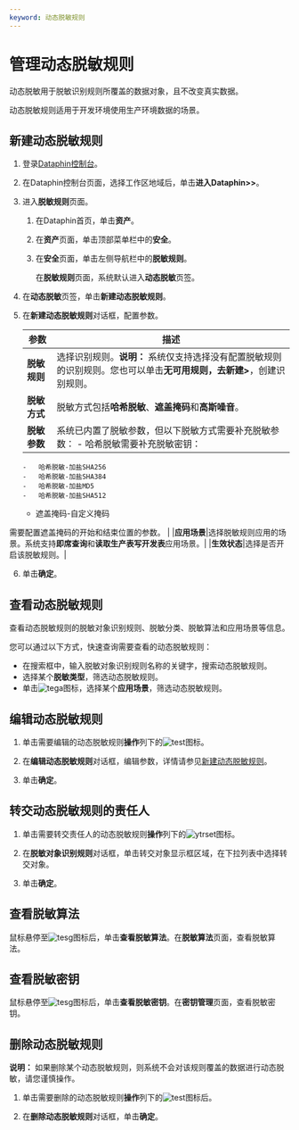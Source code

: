 ```yaml
---
keyword: 动态脱敏规则
---
```


# 管理动态脱敏规则

动态脱敏用于脱敏识别规则所覆盖的数据对象，且不改变真实数据。

动态脱敏规则适用于开发环境使用生产环境数据的场景。

## 新建动态脱敏规则

1.  登录[Dataphin控制台](https://dataphin.console.aliyun.com/workingArea)。

2.  在Dataphin控制台页面，选择工作区地域后，单击**进入Dataphin\>\>**。

3.  进入**脱敏规则**页面。

    1.  在Dataphin首页，单击**资产**。

    2.  在**资产**页面，单击顶部菜单栏中的**安全**。

    3.  在**安全**页面，单击左侧导航栏中的**脱敏规则**。

        在**脱敏规则**页面，系统默认进入**动态脱敏**页签。

4.  在**动态脱敏**页签，单击**新建动态脱敏规则**。

5.  在**新建动态脱敏规则**对话框，配置参数。

    |参数|描述|
    |--|--|
    |**脱敏规则**|选择识别规则。**说明：** 系统仅支持选择没有配置脱敏规则的识别规则。您也可以单击**无可用规则，去新建\>**，创建识别规则。 |
    |**脱敏方式**|脱敏方式包括**哈希脱敏**、**遮盖掩码**和**高斯噪音**。|
    |**脱敏参数**|系统已内置了脱敏参数，但以下脱敏方式需要补充脱敏参数：    -   哈希脱敏需要补充脱敏密钥：
        -   哈希脱敏-加盐SHA256
        -   哈希脱敏-加盐SHA384
        -   哈希脱敏-加盐MD5
        -   哈希脱敏-加盐SHA512
    -   遮盖掩码-自定义掩码

需要配置遮盖掩码的开始和结束位置的参数。 |
    |**应用场景**|选择脱敏规则应用的场景。系统支持**即席查询**和**读取生产表写开发表**应用场景。|
    |**生效状态**|选择是否开启该脱敏规则。|

6.  单击**确定**。


## 查看动态脱敏规则

查看动态脱敏规则的脱敏对象识别规则、脱敏分类、脱敏算法和应用场景等信息。

您可以通过以下方式，快速查询需要查看的动态脱敏规则：

-   在搜索框中，输入脱敏对象识别规则名称的关键字，搜索动态脱敏规则。
-   选择某个**脱敏类型**，筛选动态脱敏规则。
-   单击![tega](https://static-aliyun-doc.oss-accelerate.aliyuncs.com/assets/img/zh-CN/6377559951/p134882.png)图标，选择某个**应用场景**，筛选动态脱敏规则。

## 编辑动态脱敏规则

1.  单击需要编辑的动态脱敏规则**操作**列下的![test](https://static-aliyun-doc.oss-accelerate.aliyuncs.com/assets/img/zh-CN/7377559951/p134929.png)图标。

2.  在**编辑动态脱敏规则**对话框，编辑参数，详情请参见[新建动态脱敏规则](#section_wv7_st4_6ul)。

3.  单击**确定**。


## 转交动态脱敏规则的责任人

1.  单击需要转交责任人的动态脱敏规则**操作**列下的![ytrset](https://static-aliyun-doc.oss-accelerate.aliyuncs.com/assets/img/zh-CN/2359966951/p135245.png)图标。

2.  在**脱敏对象识别规则**对话框，单击转交对象显示框区域，在下拉列表中选择转交对象。

3.  单击**确定**。


## 查看脱敏算法

鼠标悬停至![tesg](https://static-aliyun-doc.oss-accelerate.aliyuncs.com/assets/img/zh-CN/0787008951/p135000.png)图标后，单击**查看脱敏算法**。在**脱敏算法**页面，查看脱敏算法。

## 查看脱敏密钥

鼠标悬停至![tesg](https://static-aliyun-doc.oss-accelerate.aliyuncs.com/assets/img/zh-CN/0787008951/p135000.png)图标后，单击**查看脱敏密钥**。在**密钥管理**页面，查看脱敏密钥。

## 删除动态脱敏规则

**说明：** 如果删除某个动态脱敏规则，则系统不会对该规则覆盖的数据进行动态脱敏，请您谨慎操作。

1.  单击需要删除的动态脱敏规则**操作**列下的![test](https://static-aliyun-doc.oss-accelerate.aliyuncs.com/assets/img/zh-CN/2359966951/p135260.png)图标后。

2.  在**删除动态脱敏规则**对话框，单击**确定**。


